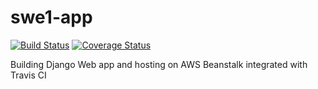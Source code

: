 # swe1-app

[![Build Status](https://app.travis-ci.com/samkitshah18/swe1-app.svg?branch=main)](https://app.travis-ci.com/samkitshah18/swe1-app)
[![Coverage Status](https://coveralls.io/repos/github/samkitshah18/swe1-app/badge.svg?branch=)](https://coveralls.io/github/samkitshah18/swe1-app?branch=)

Building Django Web app and hosting on AWS Beanstalk integrated with Travis CI